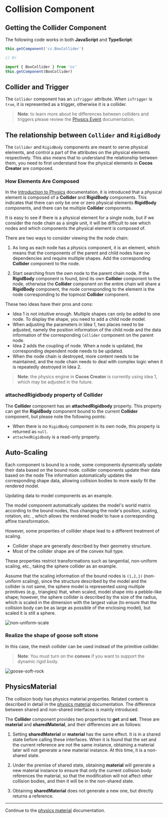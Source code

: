 # Collision Component

## Getting the Collider Component
The following code works in both __JavaScript__ and __TypeScript__:

```ts
this.getComponent('cc.BoxCollider')

// Or

import { BoxCollider } from 'cc'
this.getComponent(BoxCollider)
```

## Collider and Trigger

The `Collider` component has an `isTrigger` attribute. When `isTrigger` is `true`, it is represented as a trigger, otherwise it is a collider.

> **Note**: to learn more about he differences between colliders and triggers please review the [Physics Event](physics-event.md) documentation.

## The relationship between `Collider` and `RigidBody`

The `Collider` and `RigidBody` components are meant to serve physical elements, and control a part of the attributes on the physical elements respectively. This also means that to understand the relationship between them, you need to first understand how the physical elements in __Cocos Creator__ are composed.

### How Elements Are Composed

In the [Introduction to Physics](physics.md) documentation, it is introduced that a physical element is composed of a __Collider__ and __RigidBody__ components. This indicates that there can only be one or zero physical elements __RigidBody__ components, and there can be multiple __Collider__ components.

It is easy to see if there is a physical element for a single node, but if we consider the node chain as a single unit, it will be difficult to see which nodes and which components the physical element is composed of.

There are two ways to consider viewing the the node chain:

1. As long as each node has a physics component, it is an element, which means that the components of the parent and child nodes have no dependencies and require multiple shapes. Add the corresponding __Collider__ component to the node.

2. Start searching from the own node to the parent chain node. If the __RigidBody__ component is found, bind its own __Collider__ component to the node, otherwise the __Collider__ component on the entire chain will share a __RigidBody__ component, the node corresponding to the element is the node corresponding to the topmost __Collider__ component.

These two ideas have their pros and cons:

- Idea 1 is not intuitive enough. Multiple shapes can only be added to one node. To display the shape, you need to add a child node model.
- When adjusting the parameters in Idea 1, two places need to be adjusted, namely the position information of the child node and the data information of the corresponding `Collider` component on the parent node.
- Idea 2 adds the coupling of node. When a node is updated, the corresponding dependent node needs to be updated.
- When the node chain is destroyed, more content needs to be maintained, and the node chain needs to deal with complex logic when it is repeatedly destroyed in Idea 2.

> **Note**: the physics engine in __Cocos Creator__ is currently using idea 1, which may be adjusted in the future.

### attachedRigidbody property of Collider

The __Collider__ component has an __attachedRigidbody__ property. This property can get the __RigidBody__ component bound to the current __Collider__ component, but please note the following points:

- When there is no `RigidBody` component in its own node, this property is returned as `null`.
- `attachedRigidbody` is a read-only property.

## Auto-Scaling

Each component is bound to a node, some components dynamically update their data based on the bound node. collider components update their data based on the node The information automatically updates the corresponding shape data, allowing collision bodies to more easily fit the rendered model.

Updating data to model components as an example.

The model component automatically updates the model's world matrix according to the bound nodes, thus changing the node's position, scaling, rotation, etc. , which allows the rendered model to have a corresponding affine transformation.

However, some properties of collider shape lead to a different treatment of scaling.

- Collider shape are generally described by their geometry structure.
- Most of the collider shape are of the convex hull type.

These properties restrict transformations such as tangential, non-uniform scaling, etc., taking the sphere collider as an example.

Assume that the scaling information of the bound nodes is `(1,2,1)` (non-uniform scaling), since the structure described by the model and the collider is not same, the sphere model is represented using multiple primitives (e.g., triangles) that, when scaled, model shape into a pebble-like shape; however, the sphere collider is described by the size of the radius, which is scaled in the dimension with the largest value (to ensure that the collision body can be as large as possible of the enclosing model), but scaled it is still a sphere.

![non-uniform-scale](img/collider-non-uniform-scale.jpg)

### Realize the shape of goose soft stone

In this case, the mesh collider can be used instead of the primitive collider.

> **Note**: You must turn on the __convex__ if you want to support the dynamic rigid body.

![goose-soft-rock](img/goose-soft-rock.jpg)

## PhysicsMaterial

The collision body has physics material properties. Related content is described in detail in the [physics material](physics-material.md) documentation. The difference between shared and non-shared interfaces is mainly introduced.

The __Collider__ component provides two properties to __get__ and __set__. These are __material__ and __sharedMaterial__, and their differences are as follows:

1. Setting __sharedMaterial__ or __material__ has the same effect. It is in a shared state before calling these interfaces. When it is found that the set and the current reference are not the same instance, obtaining a material later will not generate a new material instance. At this time, it is a non-shared state.

2. Under the premise of shared state, obtaining __material__ will generate a new material instance to ensure that only the current collision body references the material, so that the modification will not affect other collision bodies, and then it will be in the non-shared state.

3. Obtaining __sharedMaterial__ does not generate a new one, but directly returns a reference.

---

Continue to the [physics material](physics-material.md) documentation.
